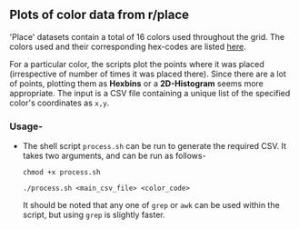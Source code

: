 ## Plots of color data from r/place

'Place' datasets contain a total of 16 colors used throughout the grid. The colors used and their corresponding hex-codes are listed [here](https://redd.it/6640ru).

For a particular color, the scripts plot the points where it was placed (irrespective of number of times it was placed there). Since there are a lot of points, plotting them as **Hexbins** or a **2D-Histogram** seems more appropriate. The input is a CSV file containing a unique list of the specified color's coordinates as `x,y`.

### Usage-

  * The shell script `process.sh` can be run to generate the required CSV. It takes two arguments, and can be run as follows-
  
    `chmod +x process.sh`
    
    `./process.sh <main_csv_file> <color_code>`
    
    It should be noted that any one of `grep` or `awk` can be used within the script, but using `grep` is slightly faster.
